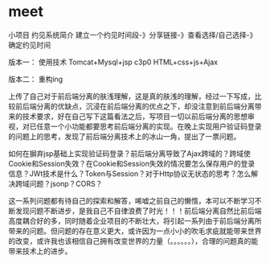 # meet

小项目
约见系统简介
建立一个约见时间段-》分享链接-》查看选择/自己选择-》确定约见时间

版本一：
使用技术
Tomcat+Mysql+jsp
c3p0
HTML+css+js+Ajax

版本二：
重构ing




上传了自己对于前后端分离的肤浅理解，这是真的肤浅的理解，经过一下写成，比较前后端分离的优缺点，沉浸在前后端分离的优点之下，却没注意到前后端分离带来的技术要求，好在自己写下这篇看法之后，写项目一切以前后端分离的思想审视，对已任意一个小功能都要思考前后端分离的实现。在晚上实现用户验证码登录的问题上的思考，发现了前后端分离技术上的冰山一角，提出了一票问题。

如何在摒弃jsp基础上实现验证码登录？前后端分离导致了Ajax跨域的？跨域使Cookie和Session失效？在Cookie和Session失效的情况要怎么保存用户的登录信息？JWt技术是什么？Token与Session？对于Http协议无状态的思考？怎么解决跨域问题？jsonp？CORS？

这一系列问题都有待自己的探索和解答，唏嘘之前自己的懒惰，本可以不断学习不断发现问题不断进步，是我自己不自律浪费了时光！！！前后端分离自然比前后端高度耦合好的多，同时随着企业项目的不断壮大，将引起一系列由于前后端分离所带来的问题。但问题的存在意义更大，或许因为一点小小的吹毛求疵就能带来世界的改变，或许我也该相信自己拥有改变世界的力量（。。。。。。），合理的问题真的能带来技术上的进步。


